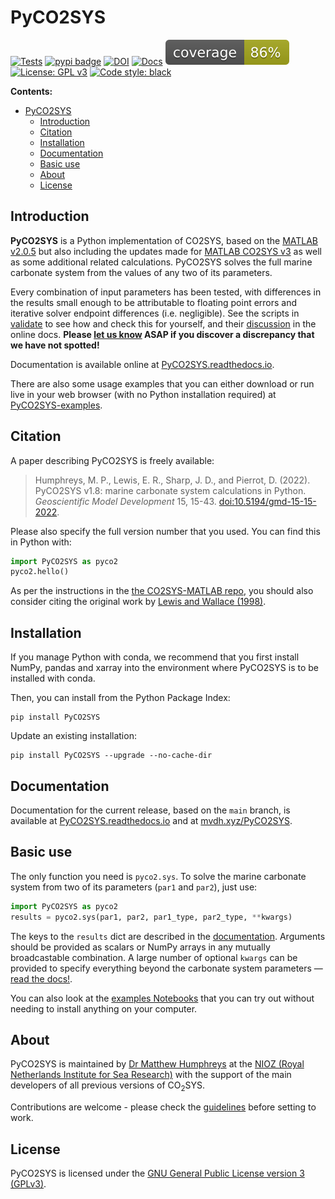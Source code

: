 # PyCO2SYS

[![Tests](https://github.com/mvdh7/PyCO2SYS/workflows/Tests/badge.svg?branch=main)](https://github.com/mvdh7/PyCO2SYS/actions)
[![pypi badge](https://img.shields.io/pypi/v/PyCO2SYS.svg?style=popout)](https://pypi.org/project/PyCO2SYS/)
[![DOI](https://img.shields.io/badge/DOI-10.5281%2Fzenodo.3744275-informational)](https://doi.org/10.5281/zenodo.3744275)
[![Docs](https://readthedocs.org/projects/pyco2sys/badge/?version=latest&style=flat)](https://mvdh.xyz/PyCO2SYS/)
[![Coverage](https://github.com/mvdh7/PyCO2SYS/blob/main/.misc/coverage.svg)](https://github.com/mvdh7/PyCO2SYS/blob/main/.misc/coverage.txt)
[![License: GPL v3](https://img.shields.io/badge/License-GPLv3-blue.svg)](https://www.gnu.org/licenses/gpl-3.0)
[![Code style: black](https://img.shields.io/badge/code%20style-black-000000.svg)](https://github.com/psf/black)

**Contents:**

- [PyCO2SYS](#pyco2sys)
  - [Introduction](#introduction)
  - [Citation](#citation)
  - [Installation](#installation)
  - [Documentation](#documentation)
  - [Basic use](#basic-use)
  - [About](#about)
  - [License](#license)

## Introduction

**PyCO2SYS** is a Python implementation of CO2SYS, based on the [MATLAB v2.0.5](https://github.com/jamesorr/CO2SYS-MATLAB) but also including the updates made for [MATLAB CO2SYS v3](https://github.com/jonathansharp/CO2-System-Extd) as well as some additional related calculations.  PyCO2SYS solves the full marine carbonate system from the values of any two of its parameters.

Every combination of input parameters has been tested, with differences in the results small enough to be attributable to floating point errors and iterative solver endpoint differences (i.e. negligible).  See the scripts in [validate](https://github.com/mvdh7/PyCO2SYS/tree//validate) to see how and check this for yourself, and their [discussion](https://pyco2sys.readthedocs.io/en/latest/validate/) in the online docs.  **Please [let us know](https://github.com/mvdh7/PyCO2SYS/issues) ASAP if you discover a discrepancy that we have not spotted!**

Documentation is available online at [PyCO2SYS.readthedocs.io](https://pyco2sys.readthedocs.io/en/latest/).

There are also some usage examples that you can either download or run live in your web browser (with no Python installation required) at [PyCO2SYS-examples](https://github.com/mvdh7/PyCO2SYS-examples#pyco2sys-examples).

## Citation

A paper describing PyCO2SYS is freely available:

> Humphreys, M. P., Lewis, E. R., Sharp, J. D., and Pierrot, D. (2022).  PyCO2SYS v1.8: marine carbonate system calculations in Python.  *Geoscientific Model Development* 15, 15-43.  [doi:10.5194/gmd-15-15-2022](https://doi.org/10.5194/gmd-15-15-2022).

Please also specify the full version number that you used.  You can find this in Python with:

```python
import PyCO2SYS as pyco2
pyco2.hello()
```

As per the instructions in the [the CO2SYS-MATLAB repo](https://github.com/jamesorr/CO2SYS-MATLAB), you should also consider citing the original work by [Lewis and Wallace (1998)](https://pyco2sys.readthedocs.io/en/latest/refs/#l).

## Installation

If you manage Python with conda, we recommend that you first install NumPy, pandas and xarray into the environment where PyCO2SYS is to be installed with conda.

Then, you can install from the Python Package Index:

    pip install PyCO2SYS

Update an existing installation:

    pip install PyCO2SYS --upgrade --no-cache-dir

## Documentation

Documentation for the current release, based on the `main` branch, is available at [PyCO2SYS.readthedocs.io](https://pyco2sys.readthedocs.io/en/latest/) and at [mvdh.xyz/PyCO2SYS](https://mvdh.xyz/PyCO2SYS/).

## Basic use

The only function you need is `pyco2.sys`.  To solve the marine carbonate system from two of its parameters (`par1` and `par2`), just use:

```python
import PyCO2SYS as pyco2
results = pyco2.sys(par1, par2, par1_type, par2_type, **kwargs)
```

The keys to the `results` dict are described in the [documentation](https://pyco2sys.readthedocs.io/en/latest/co2sys_nd/#results).  Arguments should be provided as scalars or NumPy arrays in any mutually broadcastable combination.  A large number of optional `kwargs` can be provided to specify everything beyond the carbonate system parameters — [read the docs!](https://pyco2sys.readthedocs.io/en/latest/co2sys_nd/).

You can also look at the [examples Notebooks](https://github.com/mvdh7/PyCO2SYS-examples) that you can try out without needing to install anything on your computer.

## About

PyCO2SYS is maintained by [Dr Matthew Humphreys](https://mvdh.xyz/) at the [NIOZ (Royal Netherlands Institute for Sea Research)](https://www.nioz.nl/en) with the support of the main developers of all previous versions of CO<sub>2</sub>SYS.

Contributions are welcome - please check the [guidelines](https://github.com/mvdh7/PyCO2SYS/blob/main/CONTRIBUTING.md) before setting to work.

## License

PyCO2SYS is licensed under the [GNU General Public License version 3 (GPLv3)](https://www.gnu.org/licenses/gpl-3.0.en.html).
